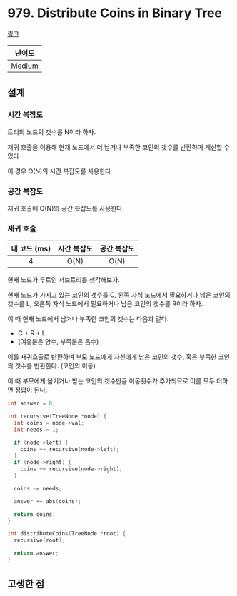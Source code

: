 # 979. Distribute Coins in Binary Tree

[링크](https://leetcode.com/problems/distribute-coins-in-binary-tree/description/)

| 난이도 |
| :----: |
| Medium |

## 설계

### 시간 복잡도

트리의 노드의 갯수를 N이라 하자.

재귀 호출을 이용해 현재 노드에서 더 남거나 부족한 코인의 갯수를 반환하며 계산할 수 있다.

이 경우 O(N)의 시간 복잡도를 사용한다.

### 공간 복잡도

재귀 호출에 O(N)의 공간 복잡도를 사용한다.

### 재귀 호출

| 내 코드 (ms) | 시간 복잡도 | 공간 복잡도 |
| :----------: | :---------: | :---------: |
|      4       |    O(N)     |    O(N)     |

현재 노드가 루트인 서브트리를 생각해보자.

현재 노드가 가지고 있는 코인의 갯수를 C, 왼쪽 자식 노드에서 필요하거나 남은 코인의 갯수를 L, 오른쪽 자식 노드에서 필요하거나 남은 코인의 갯수를 R이라 하자.

이 때 현재 노드에서 남거나 부족한 코인의 갯수는 다음과 같다.

- C + R + L
- (여유분은 양수, 부족분은 음수)

이를 재귀호출로 반환하며 부모 노드에게 자신에게 남은 코인의 갯수, 혹은 부족한 코인의 갯수를 반환한다. (코인의 이동)

이 때 부모에게 옮기거나 받는 코인의 갯수만큼 이동횟수가 추가되므로 이를 모두 더하면 정답이 된다.

```cpp
int answer = 0;

int recursive(TreeNode *node) {
  int coins = node->val;
  int needs = 1;

  if (node->left) {
    coins += recursive(node->left);
  }
  if (node->right) {
    coins += recursive(node->right);
  }

  coins -= needs;

  answer += abs(coins);

  return coins;
}

int distributeCoins(TreeNode *root) {
  recursive(root);

  return answer;
}
```

## 고생한 점
